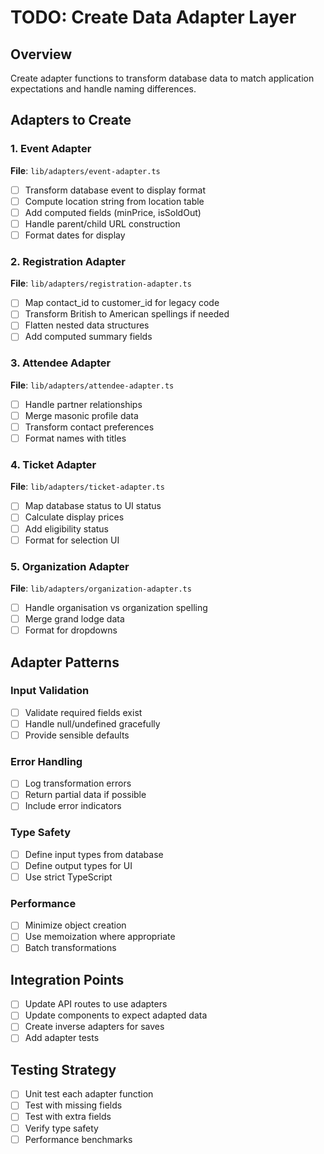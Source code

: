 # TODO: Create Data Adapter Layer

## Overview
Create adapter functions to transform database data to match application expectations and handle naming differences.

## Adapters to Create

### 1. Event Adapter
**File**: `lib/adapters/event-adapter.ts`
- [ ] Transform database event to display format
- [ ] Compute location string from location table
- [ ] Add computed fields (minPrice, isSoldOut)
- [ ] Handle parent/child URL construction
- [ ] Format dates for display

### 2. Registration Adapter  
**File**: `lib/adapters/registration-adapter.ts`
- [ ] Map contact_id to customer_id for legacy code
- [ ] Transform British to American spellings if needed
- [ ] Flatten nested data structures
- [ ] Add computed summary fields

### 3. Attendee Adapter
**File**: `lib/adapters/attendee-adapter.ts`
- [ ] Handle partner relationships
- [ ] Merge masonic profile data
- [ ] Transform contact preferences
- [ ] Format names with titles

### 4. Ticket Adapter
**File**: `lib/adapters/ticket-adapter.ts`
- [ ] Map database status to UI status
- [ ] Calculate display prices
- [ ] Add eligibility status
- [ ] Format for selection UI

### 5. Organization Adapter
**File**: `lib/adapters/organization-adapter.ts`
- [ ] Handle organisation vs organization spelling
- [ ] Merge grand lodge data
- [ ] Format for dropdowns

## Adapter Patterns

### Input Validation
- [ ] Validate required fields exist
- [ ] Handle null/undefined gracefully  
- [ ] Provide sensible defaults

### Error Handling
- [ ] Log transformation errors
- [ ] Return partial data if possible
- [ ] Include error indicators

### Type Safety
- [ ] Define input types from database
- [ ] Define output types for UI
- [ ] Use strict TypeScript

### Performance
- [ ] Minimize object creation
- [ ] Use memoization where appropriate
- [ ] Batch transformations

## Integration Points
- [ ] Update API routes to use adapters
- [ ] Update components to expect adapted data
- [ ] Create inverse adapters for saves
- [ ] Add adapter tests

## Testing Strategy
- [ ] Unit test each adapter function
- [ ] Test with missing fields
- [ ] Test with extra fields
- [ ] Verify type safety
- [ ] Performance benchmarks